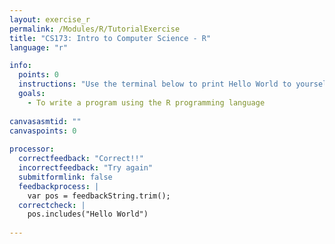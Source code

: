 ```yaml
---
layout: exercise_r
permalink: /Modules/R/TutorialExercise
title: "CS173: Intro to Computer Science - R"
language: "r"

info:
  points: 0
  instructions: "Use the terminal below to print Hello World to yourself, without any punctuation."
  goals:
    - To write a program using the R programming language
  
canvasasmtid: ""
canvaspoints: 0
  
processor:  
  correctfeedback: "Correct!!" 
  incorrectfeedback: "Try again"
  submitformlink: false
  feedbackprocess: | 
    var pos = feedbackString.trim();
  correctcheck: |
    pos.includes("Hello World")
        
---
```


<!-- permalink was /Modules/R/; permalink once had to be /assets/js/R/ to allow loading of associated assets from the current directory -->
